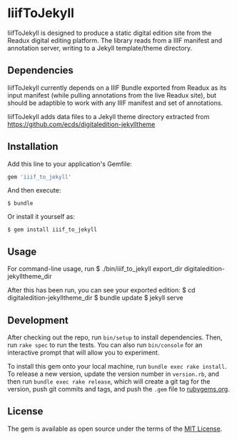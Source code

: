 # IiifToJekyll

IiifToJekyll is designed to produce a static digital edition site from the 
Readux digital editing platform.  The library reads from a IIIF manifest and
annotation server, writing to a Jekyll template/theme directory.

## Dependencies

IiifToJekyll currently depends on a IIIF Bundle exported from Readux as its input 
manifest (while pulling annotations from the live Readux site), but should
be adaptible to work with any IIIF manifest and set of annotations.

IiifToJekyll adds data files to a Jekyll theme directory extracted from
https://github.com/ecds/digitaledition-jekylltheme

## Installation

Add this line to your application's Gemfile:

```ruby
gem 'iiif_to_jekyll'
```

And then execute:

    $ bundle

Or install it yourself as:

    $ gem install iiif_to_jekyll

## Usage

For command-line usage, run 
	$ ./bin/iiif_to_jekyll export_dir digitaledition-jekylltheme_dir

After this has been run, you can see your exported edition:
	$ cd digitaledition-jekylltheme_dir
	$ bundle update
	$ jekyll serve

## Development

After checking out the repo, run `bin/setup` to install dependencies. Then, run `rake spec` to run the tests. You can also run `bin/console` for an interactive prompt that will allow you to experiment.

To install this gem onto your local machine, run `bundle exec rake install`. To release a new version, update the version number in `version.rb`, and then run `bundle exec rake release`, which will create a git tag for the version, push git commits and tags, and push the `.gem` file to [rubygems.org](https://rubygems.org).


## License

The gem is available as open source under the terms of the [MIT License](https://opensource.org/licenses/MIT).

